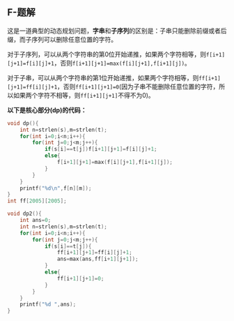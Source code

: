 ## F-题解

这是一道典型的动态规划问题，**字串**和**子序列**的区别是：子串只能删除前缀或者后缀，而子序列可以删除任意位置的字符。

对于子序列，可以从两个字符串的第0位开始递推，如果两个字符相等，则`f[i+1][j+1]=f[i][j]+1`，否则`f[i+1][j+1]=max(f[i][j+1],f[i+1][j])`。

对于子串，可以从两个字符串的第1位开始递推，如果两个字符相等，则`ff[i+1][j+1]=ff[i][j]+1`，否则`ff[i+1][j+1]=0`(因为子串不能删除任意位置的字符，所以如果两个字符不相等，则`ff[i+1][j+1]`不得不为0)。

**以下是核心部分(dp)的代码：**
```cpp
void dp(){
    int n=strlen(s),m=strlen(t);
    for(int i=0;i<n;i++){
        for(int j=0;j<m;j++){
            if(s[i]==t[j])f[i+1][j+1]=f[i][j]+1;
            else{
                f[i+1][j+1]=max(f[i][j+1],f[i+1][j]);
            }
        }
    }
    printf("%d\n",f[n][m]);
}
int ff[2005][2005];

void dp2(){
    int ans=0;
    int n=strlen(s),m=strlen(t);
    for(int i=0;i<n;i++){
        for(int j=0;j<m;j++){
            if(s[i]==t[j]){
                ff[i+1][j+1]=ff[i][j]+1;
                ans=max(ans,ff[i+1][j+1]);
            }
            else{
                ff[i+1][j+1]=0;
            }
        }
    }
    printf("%d ",ans);
}
```